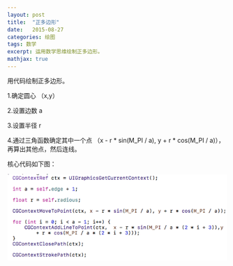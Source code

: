 ```yaml
---
layout: post
title:  "正多边形"
date:   2015-08-27 
categories: 绘图 
tags: 数学 
excerpt: 运用数学思维绘制正多边形。
mathjax: true
---
```


用代码绘制正多边形。

1.确定圆心 （x,y）

2.设置边数  a

3.设置半径  r

4.通过三角函数确定其中一个点 （x - r * sin(M_PI / a), y + r * cos(M_PI / a)），再算出其他点，然后连线。

核心代码如下图：

![](https://raw.githubusercontent.com/youkantou/youkantou.github.io/master/img/2.png)
